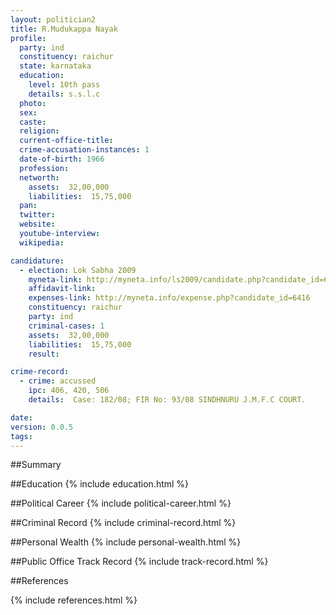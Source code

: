 ```yaml
---
layout: politician2
title: R.Mudukappa Nayak
profile: 
  party: ind
  constituency: raichur
  state: karnataka
  education: 
    level: 10th pass
    details: s.s.l.c
  photo: 
  sex: 
  caste: 
  religion: 
  current-office-title: 
  crime-accusation-instances: 1
  date-of-birth: 1966
  profession: 
  networth: 
    assets:  32,00,000
    liabilities:  15,75,000
  pan: 
  twitter: 
  website: 
  youtube-interview: 
  wikipedia: 

candidature: 
  - election: Lok Sabha 2009
    myneta-link: http://myneta.info/ls2009/candidate.php?candidate_id=6416
    affidavit-link: 
    expenses-link: http://myneta.info/expense.php?candidate_id=6416
    constituency: raichur 
    party: ind
    criminal-cases: 1
    assets:  32,00,000
    liabilities:  15,75,000
    result:  

crime-record: 
  - crime: accussed
    ipc: 406, 420, 506
    details:  Case: 182/08; FIR No: 93/08 SINDHNURU J.M.F.C COURT.   

date: 
version: 0.0.5
tags: 
---
```

##Summary


##Education
{% include education.html %}


##Political Career
{% include political-career.html %}


##Criminal Record
{% include criminal-record.html %}


##Personal Wealth
{% include personal-wealth.html %}


##Public Office Track Record
{% include track-record.html %}


##References


{% include references.html %}